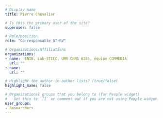 ```yaml
---
# Display name
title: Pierre Chevalier

# Is this the primary user of the site?
superuser: false

# Role/position
role: "Co-responsable GT-RV"

# Organizations/Affiliations
organizations:
- name:  ENIB, Lab-STICC, UMR CNRS 6285, équipe COMMEDIA
  url: ""
- name:  
  url: ""

# Highlight the author in author lists? (true/false)
highlight_name: false

# Organizational groups that you belong to (for People widget)
#   Set this to `[]` or comment out if you are not using People widget.
user_groups:
- Researchers
---
```

